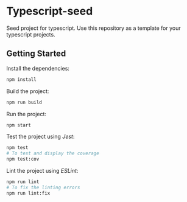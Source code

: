 # Typescript-seed

Seed project for typescript.
Use this repository as a template for your typescript projects.

## Getting Started

Install the dependencies:

```bash
npm install
```

Build the project:

```bash
npm run build
```

Run the project:

```bash
npm start
```

Test the project using *Jest*:

```bash
npm test
# To test and display the coverage
npm test:cov
```

Lint the project using *ESLint*:

```bash
npm run lint
# To fix the linting errors
npm run lint:fix
```
